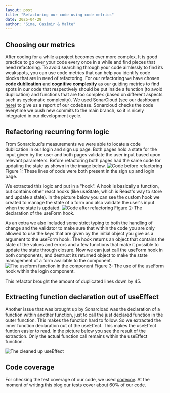```yaml
---
layout: post
title: "Refactoring our code using code metrics"
date: 2025-04-29
author: "Sima, Casimir & Malte"
---
```


## Choosing our metrics

After coding for a while a project becomes ever more complex. It is good practice to go over your code every once in a while and find pieces that need refactoring.
To avoid searching through your code aimlessly to find its weakspots, you can use code metrics that can help you identify code blocks that are in need
of refactoring. For our refactoring we have chosen <strong>code dublication</strong> and <strong>cognitive complexity</strong> as our guiding metrics to find spots in our
code that respectively should be put inside a function (to avoid duplication) and functions that are too complex (based on different aspects such as cyclomatic complexity).
We used SonarCloud (see our dashboard [here](https://sonarcloud.io/project/overview?id=Green-Fingers-App_gardeningApp)) to give us a report of our codebase. Sonarcloud
checks the code everytime we push new commits to the main branch, so it is nicely integrated in our development cycle.

## Refactoring recurring form logic

From Sonarcloud's measurements we were able to locate a code dublication in our login and sign up page. Both pages hold a state for the input given by the user and both pages validate the user input based upon relevant parameters. Before refactoring both pages had the same code for updating the state as shown in the image below.
![Code before refactoring](/gardeningApp/assets/screenshots/code_duplication_before_refactoring.png)
Figure 1: These lines of code were both present in the sign up and login page.

We extracted this logic and put in a "hook". A hook is basically a function, but contains other react hooks (like useState, which is React's way to store and update a state). In the picture below you can see the custom hook we created to manage the state of a form and also validate the user's input when the state is updated.
![Code after refactoring](/gardeningApp/assets/screenshots/useForm_hook_after_refactoring.png)
Figure 2: The declaration of the useForm hook.

As an extra we also included some strict typing to both the handling of change and the validator to make sure that within the code you are only allowed to use the keys that are given by the initial object you give as a argument to the useForm hook. The hook returns an object that contains the state of the values and errors and a few functions that make it possible to update the state through closure. Now we can just call the useForm hook in both components, and destruct its returned object to make the state management of a form available to the component.
![The useform function in the component](/gardeningApp/assets/screenshots/useForm_hook_in_login.png)
Figure 3: The use of the useForm hook within the login component.

This refactor brought the amount of duplicated lines down by 45.

## Extracting function declaration out of useEffect

Another issue that was brought up by Sonarcload was the declaration of a function within another function, just to call the just declared function in the outer function. This makes the function hard to follow. So we extracted the inner function declaration out of the useEffect. This makes the useEffect funtion easier to read. In the picture below you see the result of the extraction. Only the actual function call remains within the useEffect function.

![The cleaned up useEffect](/gardeningApp/assets/screenshots/clean_useEffect.png)

## Code coverage

For checking the test coverage of our code, we used [codecov](https://app.codecov.io/gh/DHBW-Malte/gardeningApp). At the moment of writing this blog our tests cover about 60% of our code.
